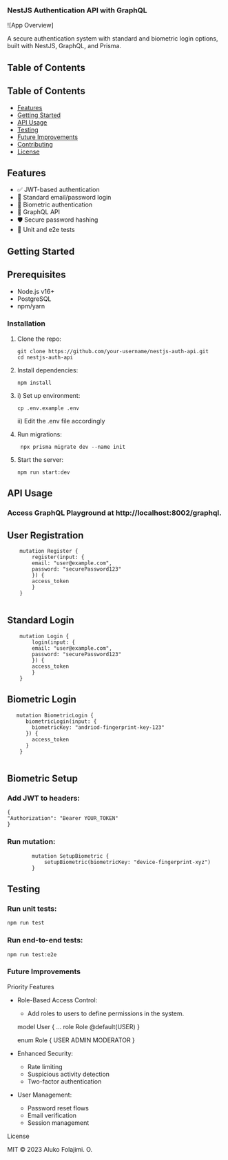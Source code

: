 ### NestJS Authentication API with GraphQL

![App Overview]

A secure authentication system with standard and biometric login options, built with NestJS, GraphQL, and Prisma.

## Table of Contents

## Table of Contents
- [Features](#features)
- [Getting Started](#getting-started)
- [API Usage](#api-usage)
- [Testing](#testing)
- [Future Improvements](#future-improvements)
- [Contributing](#contributing)
- [License](#license)

## Features
- ✅ JWT-based authentication
- 🔐 Standard email/password login
- 📱 Biometric authentication
- 🚀 GraphQL API
- 🛡️ Secure password hashing
- 🧪 Unit and e2e tests

## Getting Started

## Prerequisites

- Node.js v16+
- PostgreSQL
- npm/yarn

### Installation

1. Clone the repo:
   ```
   git clone https://github.com/your-username/nestjs-auth-api.git
   cd nestjs-auth-api
   ```

2. Install dependencies:
   ```
   npm install
   ```
3. i) Set up environment:
   ```
   cp .env.example .env
    ```
   ii) Edit the .env file accordingly
    



4. Run migrations:
   ```
    npx prisma migrate dev --name init
    ```

5. Start the server:
    ```
    npm run start:dev
   ```

## API Usage

### Access GraphQL Playground at http://localhost:8002/graphql. 

## User Registration

```
    mutation Register {
        register(input: {
        email: "user@example.com",
        password: "securePassword123"
        }) {
        access_token
        }
    }
    
```

## Standard Login

```
    mutation Login {
        login(input: {
        email: "user@example.com",
        password: "securePassword123"
        }) {
        access_token
        }
    }

```

## Biometric  Login

```
   mutation BiometricLogin {
      biometricLogin(input: {
        biometricKey: "andriod-fingerprint-key-123"
      }) {
        access_token
      }
    }


```

## Biometric Setup

### Add JWT to headers:

```
{
"Authorization": "Bearer YOUR_TOKEN"
}
```

### Run mutation:

```
        mutation SetupBiometric {
            setupBiometric(biometricKey: "device-fingerprint-xyz")
        }
```

## Testing

### Run unit tests:

```
npm run test
```

### Run end-to-end tests:

```
npm run test:e2e
```

### Future Improvements

Priority Features

- Role-Based Access Control:
    - Add roles to users to define permissions in the system.

  model User {
  ...
  role Role @default(USER)
  }

  enum Role {
  USER
  ADMIN
  MODERATOR
  }

- Enhanced Security:
    - Rate limiting
    - Suspicious activity detection
    - Two-factor authentication

- User Management:
    - Password reset flows
    - Email verification
    - Session management

License

MIT © 2023 Aluko Folajimi. O.
